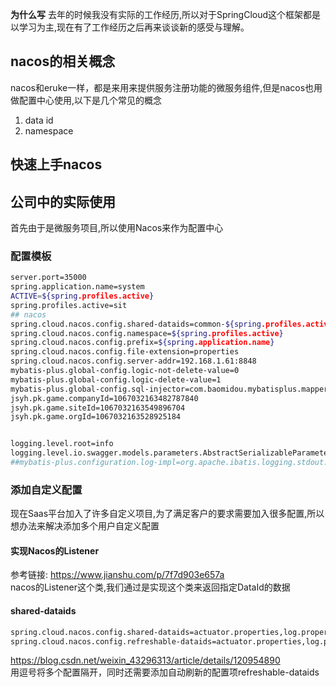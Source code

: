 **为什么写**
去年的时候我没有实际的工作经历,所以对于SpringCloud这个框架都是以学习为主,现在有了工作经历之后再来谈谈新的感受与理解。  
## nacos的相关概念
nacos和eruke一样，都是来用来提供服务注册功能的微服务组件,但是nacos也用做配置中心使用,以下是几个常见的概念  
1. data id
2. namespace
## 快速上手nacos
## 公司中的实际使用
首先由于是微服务项目,所以使用Nacos来作为配置中心
### 配置模板
```bash
server.port=35000
spring.application.name=system
ACTIVE=${spring.profiles.active}
spring.profiles.active=sit
## nacos
spring.cloud.nacos.config.shared-dataids=common-${spring.profiles.active}.properties,testJson2.properties
spring.cloud.nacos.config.namespace=${spring.profiles.active}
spring.cloud.nacos.config.prefix=${spring.application.name}
spring.cloud.nacos.config.file-extension=properties
spring.cloud.nacos.config.server-addr=192.168.1.61:8848
mybatis-plus.global-config.logic-not-delete-value=0
mybatis-plus.global-config.logic-delete-value=1
mybatis-plus.global-config.sql-injector=com.baomidou.mybatisplus.mapper.LogicSqlInjector
jsyh.pk.game.companyId=1067032163482787840
jsyh.pk.game.siteId=1067032163549896704
jsyh.pk.game.orgId=1067032163528925184


logging.level.root=info
logging.level.io.swagger.models.parameters.AbstractSerializableParameter=error
##mybatis-plus.configuration.log-impl=org.apache.ibatis.logging.stdout.StdOutImpl
```
### 添加自定义配置
现在Saas平台加入了许多自定义项目,为了满足客户的要求需要加入很多配置,所以想办法来解决添加多个用户自定义配置
#### 实现Nacos的Listener
参考链接: https://www.jianshu.com/p/7f7d903e657a    
nacos的Listener这个类,我们通过是实现这个类来返回指定DataId的数据 
#### shared-dataids
```bash
spring.cloud.nacos.config.shared-dataids=actuator.properties,log.properties
spring.cloud.nacos.config.refreshable-dataids=actuator.properties,log.properties
```
https://blog.csdn.net/weixin_43296313/article/details/120954890  
用逗号将多个配置隔开，同时还需要添加自动刷新的配置项refreshable-dataids